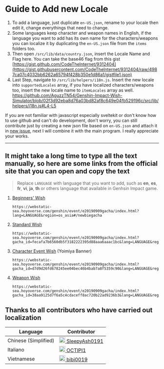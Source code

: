 # Guide to Add new Locale

1. To add a language, just duplicate `en-US.json`, rename to your locale then edit it, change everythings that need to change.
2. Some languages keep character and weapon names in English, if the language you want to add has its own name for the characters/weapons you can localize it by duplicating the `en-US.json` file from the `items` folders too.
3. Then open `/src/lib/data/country.json`, insert the Locale Name and Flag here. You can take the base46 flag from this gist [https://gist.github.com/CodeTheInternet/9312404](https://gist.githubusercontent.com/CodeTheInternet/9312404/raw/4987ca07c4032bb6262a65794f428b350e1d86a1/gistfile1.json)
4. Last Step, navigate to `/src/lib/helpers/i18n.js`. Insert the new locale into `supportedLocales` array, if you have localized characters/weapons too, insert the new locale name to `itemLocales` array as well.
   https://github.com/AguzzTN54/Genshin-Impact-Wish-Simulator/blob/02f3d92eba8d76a03bd82af8c649e04fb529196c/src/lib/helpers/i18n.js#L4-L5

If you are not familiar with javascript especially sveltekit or don't know how to use github and can't do development, don't worry, you can still contribute just by creating a new json file based on `en-US.json` and attach it in [new issue](https://github.com/AguzzTN54/Genshin-Impact-Wish-Simulator/issues/new), next I will combine it with the main program. I really appreciate your works.

---

## It might take a long time to type all the text manually, so here are some links from the official site that you can open and copy the text

> Replace `LANGUAGE` with language that you want to add, such as **en**, **es**, **fr**, **vi**, **ja**, **th** or others language that available in Genhsin Impact game.

1. [Beginners' Wish](https://webstatic-sea.hoyoverse.com/genshin/event/e20190909gacha/index.html?lang=en&region=os_asia#/newbiegacha)
   ```
   https://webstatic-sea.hoyoverse.com/genshin/event/e20190909gacha/index.html?lang=LANGUAGE&region=os_asia#/newbiegacha
   ```
2. [Standard Wish](https://webstatic-sea.hoyoverse.com/genshin/event/e20190909gacha/index.html?gacha_id=fecafa7b6560db5f3182222395d88aaa6aaac1bc&lang=en&region=os_asia#/)
   ```
   https://webstatic-sea.hoyoverse.com/genshin/event/e20190909gacha/index.html?gacha_id=fecafa7b6560db5f3182222395d88aaa6aaac1bc&lang=LANGUAGE&region=os_asia#/
   ```
3. [Character Event Wish](https://webstatic-sea.hoyoverse.com/genshin/event/e20190909gacha/index.html?gacha_id=d7d9d26fd678245ee04bec46b4bab7a8f5359c90&lang=en&region=os_asia#/) (Yoimiya Banner)
   ```
   https://webstatic-sea.hoyoverse.com/genshin/event/e20190909gacha/index.html?gacha_id=d7d9d26fd678245ee04bec46b4bab7a8f5359c90&lang=LANGUAGE&region=os_asia#/
   ```
4. [Weapon Wish](https://webstatic-sea.hoyoverse.com/genshin/event/e20190909gacha/index.html?gacha_id=38aa9125d7f6a5c4cdaceff8ac720b22ad9236b3&lang=en&region=os_asia#/)
   ```
   https://webstatic-sea.hoyoverse.com/genshin/event/e20190909gacha/index.html?gacha_id=38aa9125d7f6a5c4cdaceff8ac720b22ad9236b3&lang=LANGUAGE&region=os_asia#/
   ```

## Thanks to all contributors who have carried out localization

<table>
   <thead>
      <tr>
         <th> Language </th>
         <th> Contributor </th>
      </tr>
   <thead>
   <tbody>
      <tr>
         <td> Chinese (Simplified) </td>
         <td>
            <a href="https://github.com/SleepyAsh0191">
               <img width="20px" src="https://avatars.githubusercontent.com/u/64446140?s=20" />
               SleepyAsh0191
            </a>
         </td>
      </tr>
      <tr>
         <td> Italiano </td>
         <td>
            <a href="https://github.com/OCTIPI1">
               <img width="20px" src="https://avatars.githubusercontent.com/u/64631735?s=20" />
               OCTIPI1
            </a>
         </td>
      </tr>
      <tr>
         <td> Vietnamese </td>
         <td>
            <a href="https://github.com/bibi0019">
               <img width="20px" src="https://avatars.githubusercontent.com/u/49600231?s=20" />
               bibi0019
            </a>
         </td>
      </tr>
   </tbody>
</table>
